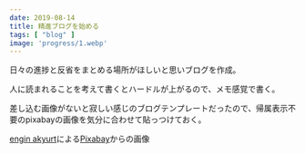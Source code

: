 ```yaml
---
date: 2019-08-14
title: 精進ブログを始める
tags: [ "blog" ]
image: 'progress/1.webp'
---
```


日々の進捗と反省をまとめる場所がほしいと思いブログを作成。

人に読まれることを考えて書くとハードルが上がるので、メモ感覚で書く。

差し込む画像がないと寂しい感じのブログテンプレートだったので、帰属表示不要のpixabayの画像を気分に合わせて貼っつけておく。

<a href="https://pixabay.com/ja/users/Engin_Akyurt-3656355/?utm_source=link-attribution&amp;utm_medium=referral&amp;utm_campaign=image&amp;utm_content=2076868">engin akyurt</a>による<a href="https://pixabay.com/ja/?utm_source=link-attribution&amp;utm_medium=referral&amp;utm_campaign=image&amp;utm_content=2076868">Pixabay</a>からの画像

